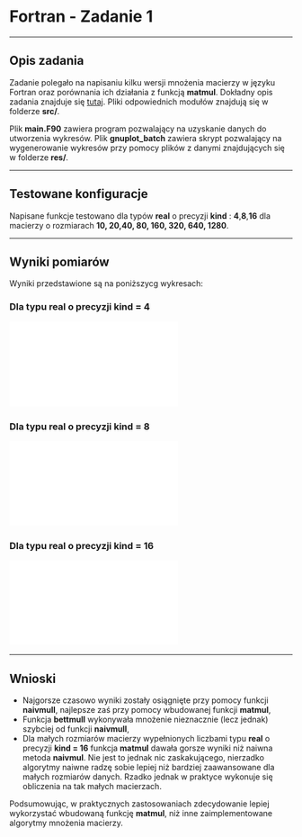 # Fortran - Zadanie 1
---
## Opis zadania

Zadanie polegało na napisaniu kilku wersji mnożenia macierzy w języku Fortran oraz porównania ich działania z funkcją **matmul**. Dokładny opis zadania znajduje się [tutaj](http://home.agh.edu.pl/~macwozni/fort/zadanie1.pdf). 
Pliki odpowiednich modułów znajdują się w folderze **src/**.

Plik **main.F90** zawiera program pozwalający na uzyskanie danych do utworzenia wykresów.
Plik **gnuplot_batch** zawiera skrypt pozwalający na wygenerowanie wykresów przy pomocy plików z danymi znajdujących się w folderze **res/**.

---
## Testowane konfiguracje

Napisane funkcje testowano dla typów **real** o precyzji **kind** : **4**,**8**,**16** dla macierzy o rozmiarach **10, 20,40, 80, 160, 320, 640, 1280**.

---

## Wyniki pomiarów

Wyniki przedstawione są na poniższycg wykresach:

### Dla typu real o precyzji kind = 4
![](res/wykres4.pdf)
### Dla typu real o precyzji kind = 8
![](res/wykres8.pdf)
### Dla typu real o precyzji kind = 16
![](res/wykres16.pdf)

---
## Wnioski 
+ Najgorsze czasowo wyniki zostały osiągnięte przy pomocy funkcji **naivmull**, najlepsze zaś przy pomocy wbudowanej funkcji **matmul**, 
+ Funkcja **bettmull** wykonywała mnożenie nieznacznie (lecz jednak) szybciej od funkcji **naivmull**,
+ Dla małych rozmiarów macierzy wypełnionych liczbami typu **real** o precyzji **kind = 16** funkcja **matmul** dawała gorsze wyniki niż naiwna metoda **naivmul**. Nie jest to jednak nic zaskakującego, nierzadko algorytmy naiwne radzę sobie lepiej niż bardziej zaawansowane dla małych rozmiarów danych. Rzadko jednak w praktyce wykonuje się obliczenia na tak małych macierzach.

Podsumowując, w praktycznych zastosowaniach zdecydowanie lepiej wykorzystać wbudowaną funkcję **matmul**, niż inne zaimplementowane algorytmy mnożenia macierzy.
